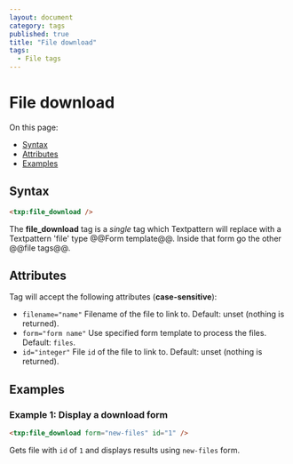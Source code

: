```yaml
---
layout: document
category: tags
published: true
title: "File download"
tags:
  - File tags
---
```


# File download

On this page:

* [Syntax](#syntax)
* [Attributes](#attributes)
* [Examples](#examples)

## Syntax

~~~ html
<txp:file_download />
~~~

The **file_download** tag is a *single* tag which Textpattern will replace with a Textpattern 'file' type @@Form template@@. Inside that form go the other @@file tags@@.

## Attributes

Tag will accept the following attributes (**case-sensitive**):

* `filename="name"`
Filename of the file to link to.
Default: unset (nothing is returned).
* `form="form name"`
Use specified form template to process the files.
Default: `files`.
* `id="integer"`
File `id` of the file to link to.
Default: unset (nothing is returned).

## Examples

### Example 1: Display a download form

~~~ html
<txp:file_download form="new-files" id="1" />
~~~

Gets file with `id` of `1` and displays results using `new-files` form.
